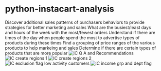 # python-instacart-analysis
Discover additional sales patterns of purchasers behaviors to provide strategies for better marketing and sales
What are the busiest/least days and hours of the week with the most/fewest orders
Understand if there are times of the day when people spend the most to advertise types of products during these times
Find a grouping of price ranges of the various products to help markeing and sales
Determine if there are certain types of products that are more popular
![IC Q   A and Recommendations](https://github.com/Rich-Brad/python-instacart-analysis/assets/150104364/1b1d2293-b557-498c-a765-5813df27703c)
![IC create regions 1](https://github.com/Rich-Brad/python-instacart-analysis/assets/150104364/e8bac6c4-2cd3-4141-8e35-15ba3f391cbd)
![IC create regions 2](https://github.com/Rich-Brad/python-instacart-analysis/assets/150104364/791a76a9-1f4b-4645-a3d9-b1ff185c56e1)
![IC exclusion flag low activity customers](https://github.com/Rich-Brad/python-instacart-analysis/assets/150104364/dd789211-513b-473d-be49-e6e3cdec20f5)
![IC income grp and dept flag](https://github.com/Rich-Brad/python-instacart-analysis/assets/150104364/946b030c-53df-4211-8766-9ed7767b3d91)
